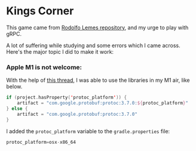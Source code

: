 # Kings Corner

This game came from [Rodolfo Lemes repository](https://github.com/RodolfoLemes/kings-corner), and my urge to play with gRPC.

A lot of suffering while studying and some errors which I came across. Here's the major topic I did to make it work:

### Apple M1 is not welcome:
With the help of [this thread](https://stackoverflow.com/questions/70072933/could-not-find-protoc-3-9-2-osx-on-flutter-android-build), I was able to use the libraries in my M1 air, like below.
```kotlin
if (project.hasProperty('protoc_platform')) {  
    artifact = "com.google.protobuf:protoc:3.7.0:${protoc_platform}"  
} else {  
    artifact = "com.google.protobuf:protoc:3.7.0"  
}
```
I added the `protoc_platform` variable to the `gradle.properties` file:
```kotlin
protoc_platform=osx-x86_64
```
